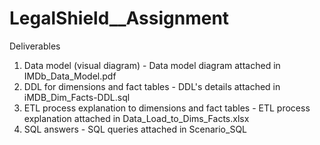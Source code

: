 # LegalShield__Assignment
Deliverables 
1. Data model (visual diagram) - Data model diagram attached in IMDb_Data_Model.pdf
2. DDL for dimensions and fact tables - DDL's details attached in iMDB_Dim_Facts-DDL.sql
3. ETL process explanation to dimensions and fact tables - ETL process explanation attached in Data_Load_to_Dims_Facts.xlsx
4. SQL answers - SQL queries attached in Scenario_SQL
